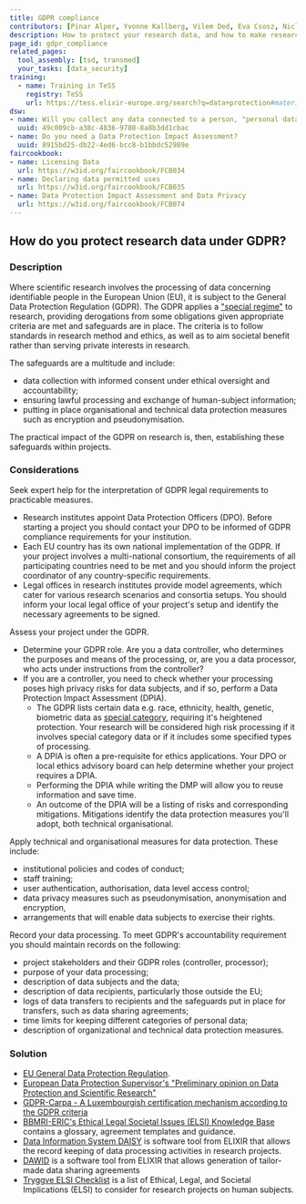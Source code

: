 ```yaml
---
title: GDPR compliance
contributors: [Pinar Alper, Yvonne Kallberg, Vilem Ded, Eva Csosz, Niclas Jareborg]
description: How to protect your research data, and how to make research data compliant to GDPR.
page_id: gdpr_compliance
related_pages: 
  tool_assembly: [tsd, transmed]
  your_tasks: [data_security]
training:
  - name: Training in TeSS
    registry: TeSS
    url: https://tess.elixir-europe.org/search?q=data+protection#materials
dsw:
- name: Will you collect any data connected to a person, "personal data"?
  uuid: 49c009cb-a38c-4836-9780-8a8b3dd1cbac
- name: Do you need a Data Protection Impact Assessment?
  uuid: 8915bd25-db22-4ed6-bcc8-b1bbdc52989e
faircookbook:
- name: Licensing Data
  url: https://w3id.org/faircookbook/FCB034
- name: Declaring data permitted uses
  url: https://w3id.org/faircookbook/FCB035
- name: Data Protection Impact Assessment and Data Privacy
  url: https://w3id.org/faircookbook/FCB074
---
```


## How do you protect research data under GDPR?

### Description

Where scientific research involves the processing of data concerning identifiable people in the European Union (EU), it is subject to the General Data Protection Regulation (GDPR). The GDPR applies a ["special regime"](https://edps.europa.eu/sites/edp/files/publication/20-01-06_opinion_research_en.pdf) to research, providing derogations from some obligations given appropriate criteria are met and safeguards are in place. The criteria is to follow standards in research method and ethics, as well as to aim societal benefit rather than serving private interests in research.

The safeguards are a multitude and include:
  * data collection with informed consent under ethical oversight and accountability;
  * ensuring lawful processing and exchange of human-subject information;
  * putting in place organisational and technical data protection measures such as encryption and pseudonymisation.

The practical impact of the GDPR on research is, then, establishing these safeguards within projects.

### Considerations

Seek expert help for the interpretation of GDPR legal requirements to practicable measures.
  * Research institutes appoint Data Protection Officers (DPO). Before starting a project you should contact your DPO to be informed of GDPR compliance requirements for your institution.
  * Each EU country has its own national implementation of the GDPR. If your project involves a multi-national consortium, the requirements of all participating countries need to be met and you should inform the project coordinator of any country-specific requirements.  
  * Legal offices in research institutes provide model agreements, which cater for various research scenarios and consortia setups. You should inform your local legal office of your project's setup and identify the necessary agreements to be signed.

Assess your project under the GDPR.
  * Determine your GDPR role. Are you a data controller, who determines the purposes and means of the processing, or, are you a data processor, who acts under instructions from the controller?
  * If you are a controller, you need to check whether your processing poses high privacy risks for data subjects, and if so, perform a  Data Protection Impact Assessment (DPIA).
     * The GDPR lists certain data e.g. race, ethnicity, health, genetic, biometric data as [special category](https://ec.europa.eu/info/law/law-topic/data-protection/reform/rights-citizens/how-my-personal-data-protected/how-data-my-religious-beliefs-sexual-orientation-health-political-views-protected_en), requiring it's heightened protection. Your research will be considered high risk processing if it involves special category data or if it includes some specified types of processing.
     * A DPIA is often a pre-requisite for ethics applications. Your DPO or local ethics advisory board can help determine whether your project requires a DPIA.  
     * Performing the DPIA while writing the DMP will allow you to reuse information and save time.
     * An outcome of the DPIA will be a listing of risks and corresponding mitigations. Mitigations identify the data protection measures you'll adopt, both technical organisational.

Apply technical and organisational measures for data protection. These include:
  * institutional policies and codes of conduct;
  * staff training;
  * user authentication, authorisation, data level access control;
  * data privacy measures such as pseudonymisation, anonymisation and encryption,
  * arrangements that will enable data subjects to exercise their rights.

Record your data processing. To meet GDPR's accountability requirement you should maintain records on the following:
  * project stakeholders and their GDPR roles (controller, processor);
  * purpose of your data processing;
  * description of data subjects and the data;
  * description of data recipients, particularly those outside the EU;
  * logs of data transfers to recipients and the safeguards put in place for transfers, such as data sharing agreements;
  * time limits for keeping different categories of personal data;
  * description of organizational and technical data protection measures.

### Solution

  * [EU General Data Protection Regulation](https://eur-lex.europa.eu/legal-content/EN/TXT/HTML/?uri=CELEX:32016R0679&from=EN).
  * [European Data Protection Supervisor's "Preliminary opinion on Data Protection and Scientific Research"](https://edps.europa.eu/sites/edp/files/publication/20-01-06_opinion_research_en.pdf)
  * [GDPR-Carpa - A Luxembourgish certification mechanism according to the GDPR criteria](https://cnpd.public.lu/en/actualites/national/2022/06/adpoption-gdpr-carpa.html)
  * [BBMRI-ERIC's Ethical Legal Societal Issues (ELSI) Knowledge Base](https://www.bbmri-eric.eu/elsi/knowledge-base/) contains a glossary, agreement templates and guidance.
  * [Data Information System DAISY](https://daisy-demo.elixir-luxembourg.org/) is software tool from ELIXIR that allows the record keeping of data processing activities in research projects.
  * [DAWID](https://dawid.elixir-luxembourg.org) is a software tool from ELIXIR that allows generation of tailor-made data sharing agreements
  * [Tryggve ELSI Checklist](https://scilifelab-data-guidelines.readthedocs.io/en/latest/docs/general/sensitive_data.html) is a list of Ethical, Legal, and Societal Implications (ELSI) to consider for research projects on human subjects.
